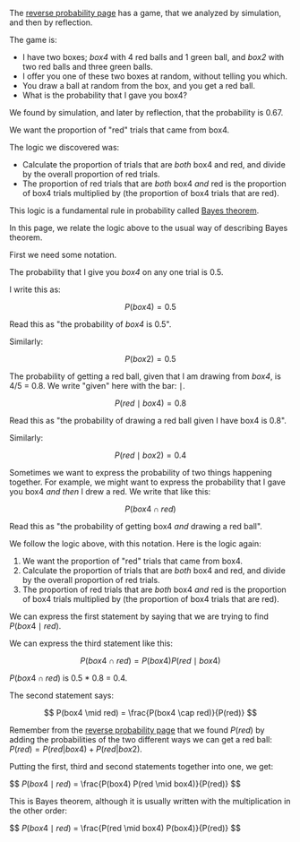 The [reverse probability page](first_bayes) has a game, that we analyzed by simulation, and then by reflection.

The game is:

* I have two boxes; *box4* with 4 red balls and 1 green ball, and *box2* with
  two red balls and three green balls.
* I offer you one of these two boxes at random, without telling you which.
* You draw a ball at random from the box, and you get a red ball.
* What is the probability that I gave you box4?

We found by simulation, and later by reflection, that the probability is 0.67.

We want the proportion of "red" trials that came from box4.

The logic we discovered was:

* Calculate the proportion of trials that are *both* box4 and red, and divide
  by the overall proportion of red trials.
* The proportion of red trials that are *both* box4 *and* red is the
  proportion of box4 trials multiplied by (the proportion of box4 trials that
  are red).

This logic is a fundamental rule in probability called [Bayes
theorem](https://en.wikipedia.org/wiki/Bayes'_theorem).

In this page, we relate the logic above to the usual way of describing Bayes
theorem.

First we need some notation.

The probability that I give you *box4* on any one trial is 0.5.

I write this as:

$$
P(box4) = 0.5
$$

Read this as "the probability of *box4* is 0.5".

Similarly:

$$
P(box2) = 0.5
$$

The probability of getting a red ball, given that I am drawing from *box4*, is 4/5 = 0.8.  We write "given" here with the bar: $\mid$.

$$
P(red \mid box4) = 0.8
$$

Read this as "the probability of drawing a red ball given I have box4 is 0.8".

Similarly:

$$
P(red \mid box2) = 0.4
$$

Sometimes we want to express the probability of two things happening together.  For example, we might want to express the probability that I gave you box4 *and then* I drew a red.  We write that like this:

$$
P(box4 \cap red)
$$

Read this as "the probability of getting box4 *and* drawing a red ball".

We follow the logic above, with this notation.  Here is the logic again:

1. We want the proportion of "red" trials that came from box4.
2. Calculate the proportion of trials that are *both* box4 and red, and divide
   by the overall proportion of red trials.
3. The proportion of red trials that are *both* box4 *and* red is the
   proportion of box4 trials multiplied by (the proportion of box4 trials that
   are red).

We can express the first statement by saying that we are trying to find
$P(box4 \mid red)$.

We can express the third statement like this:

$$
P(box4 \cap red) = P(box4) P(red \mid box4)
$$

$P(box4 \cap red)$ is 0.5 * 0.8 = 0.4.

The second statement says:

$$
P(box4 \mid red) = \frac{P(box4 \cap red)}{P(red)}
$$

Remember from the [reverse probability page](first_bayes) that we found $P(red)$ by adding the probabilities of the two different ways we can get a red ball: $P(red) = P(red | box4) + P(red | box2)$.

Putting the first, third and second statements together into one, we get:

$$
$P(box4 \mid red)$ = \frac{P(box4) P(red \mid box4)}{P(red)}
$$

This is Bayes theorem, although it is usually written with the multiplication in the other order:

$$
$P(box4 \mid red)$ = \frac{P(red \mid box4) P(box4)}{P(red)}
$$
